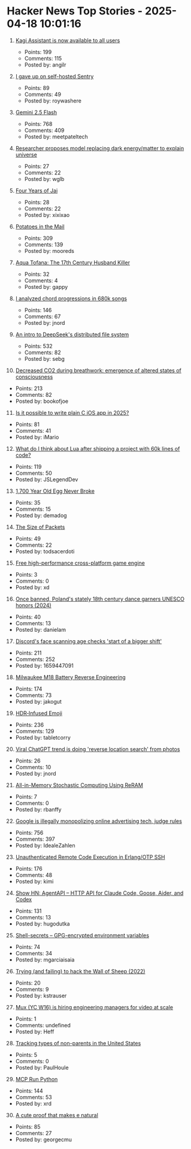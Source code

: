 # Hacker News Top Stories - 2025-04-18 10:01:16

1. [Kagi Assistant is now available to all users](https://blog.kagi.com/assistant-for-all)
   - Points: 199
   - Comments: 115
   - Posted by: angilr

2. [I gave up on self-hosted Sentry](https://www.bugsink.com/blog/why-i-gave-up-on-self-hosted-sentry/)
   - Points: 89
   - Comments: 49
   - Posted by: roywashere

3. [Gemini 2.5 Flash](https://developers.googleblog.com/en/start-building-with-gemini-25-flash/)
   - Points: 768
   - Comments: 409
   - Posted by: meetpateltech

4. [Researcher proposes model replacing dark energy/matter to explain universe](https://phys.org/news/2025-04-dark-energy-nature-universe.html)
   - Points: 27
   - Comments: 22
   - Posted by: wglb

5. [Four Years of Jai](https://smarimccarthy.is/posts/2024-12-02-four-years-of-jai/)
   - Points: 28
   - Comments: 22
   - Posted by: xixixao

6. [Potatoes in the Mail](https://facts.usps.com/mailing-potatoes/)
   - Points: 309
   - Comments: 139
   - Posted by: mooreds

7. [Aqua Tofana: The 17th Century Husband Killer](https://www.amusingplanet.com/2025/04/aqua-tofana-17th-century-husband-killer.html)
   - Points: 32
   - Comments: 4
   - Posted by: gappy

8. [I analyzed chord progressions in 680k songs](https://www.cantgetmuchhigher.com/p/i-analyzed-chord-progressions-in)
   - Points: 146
   - Comments: 67
   - Posted by: jnord

9. [An intro to DeepSeek's distributed file system](https://maknee.github.io/blog/2025/3FS-Performance-Journal-1/)
   - Points: 532
   - Comments: 82
   - Posted by: sebg

10. [Decreased CO2 during breathwork: emergence of altered states of consciousness](https://www.nature.com/articles/s44271-025-00247-0)
   - Points: 213
   - Comments: 82
   - Posted by: bookofjoe

11. [Is it possible to write plain C iOS app in 2025?](undefined)
   - Points: 81
   - Comments: 41
   - Posted by: iMario

12. [What do I think about Lua after shipping a project with 60k lines of code?](https://blog.luden.io/what-do-i-think-about-lua-after-shipping-a-project-with-60-000-lines-of-code-bf72a1328733)
   - Points: 119
   - Comments: 50
   - Posted by: JSLegendDev

13. [1,700 Year Old Egg Never Broke](https://www.atlasobscura.com/articles/liquid-inside-ancient-egg)
   - Points: 35
   - Comments: 15
   - Posted by: demadog

14. [The Size of Packets](https://www.potaroo.net/ispcol/2024-10/packet-sizes.html)
   - Points: 49
   - Comments: 22
   - Posted by: todsacerdoti

15. [Free high-performance cross-platform game engine](https://defold.com)
   - Points: 3
   - Comments: 0
   - Posted by: xd

16. [Once banned, Poland's stately 18th century dance garners UNESCO honors (2024)](https://apnews.com/article/poland-unesco-heritage-polonaise-dance-culture-be337d9a1941d404f6ef1a1cee364e22)
   - Points: 40
   - Comments: 13
   - Posted by: danielam

17. [Discord's face scanning age checks 'start of a bigger shift'](https://www.bbc.com/news/articles/cjr75wypg0vo)
   - Points: 211
   - Comments: 252
   - Posted by: 1659447091

18. [Milwaukee M18 Battery Reverse Engineering](https://quagmirerepair.com/milwaukee-m18-battery-reverse-engineering)
   - Points: 174
   - Comments: 73
   - Posted by: jakogut

19. [HDR‑Infused Emoji](https://sharpletters.net/2025/04/16/hdr-emoji/)
   - Points: 236
   - Comments: 129
   - Posted by: tabletcorry

20. [Viral ChatGPT trend is doing 'reverse location search' from photos](https://techcrunch.com/2025/04/17/the-latest-viral-chatgpt-trend-is-doing-reverse-location-search-from-photos/)
   - Points: 26
   - Comments: 10
   - Posted by: jnord

21. [All-in-Memory Stochastic Computing Using ReRAM](https://arxiv.org/abs/2504.08340)
   - Points: 7
   - Comments: 0
   - Posted by: rbanffy

22. [Google is illegally monopolizing online advertising tech, judge rules](https://www.nytimes.com/2025/04/17/technology/google-ad-tech-antitrust-ruling.html)
   - Points: 756
   - Comments: 397
   - Posted by: IdealeZahlen

23. [Unauthenticated Remote Code Execution in Erlang/OTP SSH](https://nvd.nist.gov/vuln/detail/CVE-2025-32433)
   - Points: 176
   - Comments: 48
   - Posted by: kimi

24. [Show HN: AgentAPI – HTTP API for Claude Code, Goose, Aider, and Codex](https://github.com/coder/agentapi)
   - Points: 131
   - Comments: 13
   - Posted by: hugodutka

25. [Shell-secrets – GPG-encrypted environment variables](https://github.com/waj/shell-secrets)
   - Points: 74
   - Comments: 34
   - Posted by: mgarciaisaia

26. [Trying (and failing) to hack the Wall of Sheep (2022)](https://honeypot.net/2022/08/21/trying-and-failing.html)
   - Points: 20
   - Comments: 9
   - Posted by: kstrauser

27. [Mux (YC W16) is hiring engineering managers for video at scale](https://mux.com/jobs?j=em)
   - Points: 1
   - Comments: undefined
   - Posted by: Heff

28. [Tracking types of non-parents in the United States](https://onlinelibrary.wiley.com/doi/10.1111/jomf.13097)
   - Points: 5
   - Comments: 0
   - Posted by: PaulHoule

29. [MCP Run Python](https://github.com/pydantic/pydantic-ai/tree/main/mcp-run-python)
   - Points: 144
   - Comments: 53
   - Posted by: xrd

30. [A cute proof that makes e natural](https://www.poshenloh.com/e/)
   - Points: 85
   - Comments: 27
   - Posted by: georgecmu

